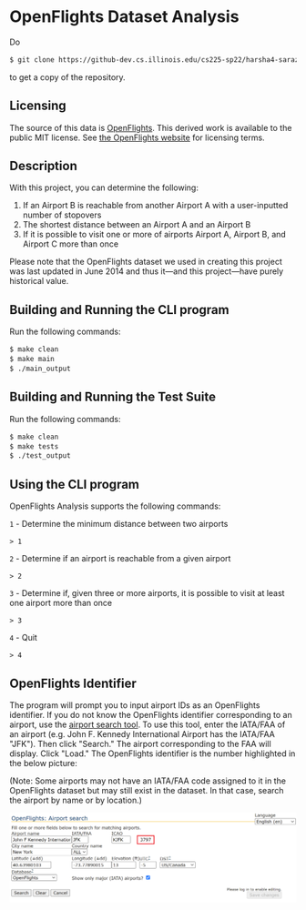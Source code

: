 # OpenFlights Dataset Analysis
Do

```bash
$ git clone https://github-dev.cs.illinois.edu/cs225-sp22/harsha4-saraza2-kushal2-mayan3
```
to get a copy of the repository. 

## Licensing
The source of this data is [OpenFlights](openflights.org). This derived work is available to the public MIT license. See [the OpenFlights website](https://openflights.org/data.html#license) for licensing terms.

## Description

With this project, you can determine the following:
1. If an Airport B is reachable from another Airport A with a user-inputted number of stopovers
2. The shortest distance between an Airport A and an Airport B
3. If it is possible to visit one or more of airports Airport A, Airport B, and Airport C more than once

Please note that the OpenFlights dataset we used in creating this project was last updated in June 2014 and thus it—and this project—have purely historical value.

## Building and Running the CLI program

Run the following commands:
```bash
$ make clean
$ make main
$ ./main_output
```

## Building and Running the Test Suite
Run the following commands:
```bash
$ make clean
$ make tests
$ ./test_output
```

## Using the CLI program

OpenFlights Analysis supports the following commands:

`1` - Determine the minimum distance between two airports
```
> 1
```

`2` - Determine if an airport is reachable from a given airport
```
> 2
```

`3` - Determine if, given three or more airports, it is possible to visit at least one airport more than once
```
> 3
```

`4` - Quit
```
> 4
```

## OpenFlights Identifier

The program will prompt you to input airport IDs as an OpenFlights identifier. If you do not know the OpenFlights identifier corresponding to an airport, use the [airport search tool](https://openflights.org/html/apsearch). To use this tool, enter the IATA/FAA of an airport (e.g. John F. Kennedy International Airport has the IATA/FAA "JFK"). Then click "Search." The airport corresponding to the FAA will display. Click "Load." The OpenFlights identifier is the number highlighted in the below picture:

(Note: Some airports may not have an IATA/FAA code assigned to it in the OpenFlights dataset but may still exist in the dataset. In that case, search the airport by name or by location.)

![](RM1.png)
